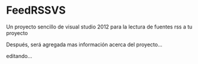 FeedRSSVS
==========

Un proyecto sencillo de visual studio 2012 para la lectura de fuentes rss a tu proyecto

Después, será agregada mas información acerca del proyecto...

editando...
